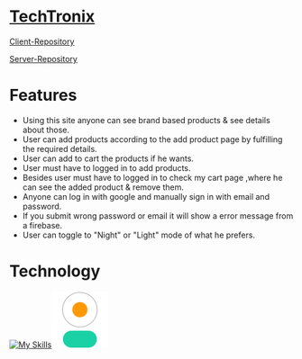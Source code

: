 # [TechTronix](https://tech-tronix-assignment.web.app/)

[Client-Repository](https://github.com/azzizulhakim810/tech-tronix-client)

[Server-Repository](https://github.com/azzizulhakim810/tech-tronix-server)

# Features

* Using this site anyone can see brand based products & see details about those.
* User can add products according to the add product page by fulfilling the required details.
* User can add to cart the products if he wants.
* User must have to logged in to add products.
* Besides user must have to logged in to check my cart page ,where he can see the added product & remove them.
* Anyone can log in with google and manually sign in with email and password.
* If you submit wrong password or email it will show a error message from a firebase.
* User can toggle to "Night" or "Light" mode of what he prefers.

# Technology

[![My Skills](https://skillicons.dev/icons?i=vite,react,tailwind,nodejs,express,firebase,vercel)]()![alt text](https://raw.githubusercontent.com/azzizulhakim810/opiniox-client/5b03320751c329a0bee44462a0d048f3adb84117/public/daisyui(50).svg)